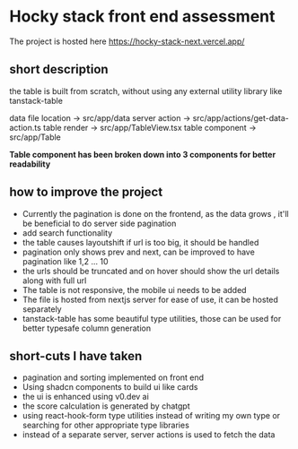 # Hocky stack front end assessment

The project is hosted here https://hocky-stack-next.vercel.app/


## short description
the table is built from scratch, without using any external utility library like tanstack-table

data file location -> src/app/data
server action -> src/app/actions/get-data-action.ts
table render -> src/app/TableView.tsx
table component -> src/app/Table

**Table component has been broken down into 3 components for better readability**
## how to improve the project
* Currently the pagination is done on the frontend, as the data grows , it'll be beneficial to do server side pagination
* add search functionality
* the table causes layoutshift if url is too big, it should be handled
* pagination only shows prev and next, can be improved to have pagination like 1,2 ... 10
* the urls should be truncated and on hover should show the url details along with full url
* The table is not responsive, the mobile ui needs to be added
* The file is hosted from nextjs server for ease of use, it can be hosted separately
* tanstack-table has some beautiful type utilities, those can be used for better typesafe column generation

## short-cuts I have taken
* pagination and sorting implemented on front end 
* Using shadcn components to build ui like cards
* the ui is enhanced using v0.dev ai
* the score calculation is generated by chatgpt
* using react-hook-form type utilities instead of writing my own type or searching for other appropriate type libraries
* instead of a separate server, server actions is used to fetch the data

